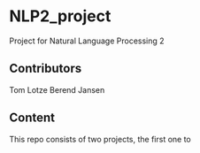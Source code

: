 # NLP2_project
Project for Natural Language Processing 2

## Contributors
Tom Lotze
Berend Jansen

## Content
This repo consists of two projects, the first one to 

